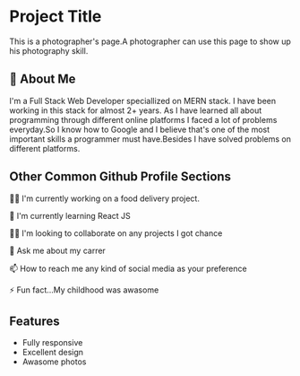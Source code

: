 
# Project Title

This is a photographer's page.A photographer can use this page to show up his photography skill.


## 🚀 About Me
I'm a Full Stack Web Developer speciallized on MERN stack. I have been working in this stack for almost 2+ years. As I have learned all about programming through different online platforms I faced a lot of problems everyday.So I know how to Google and I believe that's one of the most important skills a programmer must have.Besides I have solved problems on different platforms.


## Other Common Github Profile Sections
👩‍💻 I'm currently working on a food delivery project.

🧠 I'm currently learning React JS

👯‍♀️ I'm looking to collaborate on any projects I got chance

💬 Ask me about my carrer

📫 How to reach me any kind of social media as your preference

⚡️ Fun fact...My childhood was awasome


## Features

- Fully responsive
- Excellent design
- Awasome photos
